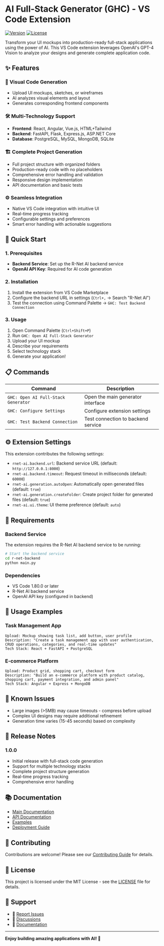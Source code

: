 # AI Full-Stack Generator (GHC) - VS Code Extension

[![Version](https://img.shields.io/badge/version-1.0.0-blue.svg)](https://github.com/jonson42/R-Net-AI)
[![License](https://img.shields.io/badge/license-MIT-green.svg)](https://opensource.org/licenses/MIT)

Transform your UI mockups into production-ready full-stack applications using the power of AI. This VS Code extension leverages OpenAI's GPT-4 Vision to analyze your designs and generate complete application code.

## ✨ Features

### 🎨 **Visual Code Generation**
- Upload UI mockups, sketches, or wireframes
- AI analyzes visual elements and layout
- Generates corresponding frontend components

### 🛠️ **Multi-Technology Support**
- **Frontend**: React, Angular, Vue.js, HTML+Tailwind
- **Backend**: FastAPI, Flask, Express.js, ASP.NET Core  
- **Database**: PostgreSQL, MySQL, MongoDB, SQLite

### 🏗️ **Complete Project Generation**
- Full project structure with organized folders
- Production-ready code with no placeholders
- Comprehensive error handling and validation
- Responsive design implementation
- API documentation and basic tests

### ⚙️ **Seamless Integration**
- Native VS Code integration with intuitive UI
- Real-time progress tracking
- Configurable settings and preferences
- Smart error handling with actionable suggestions

## 🚀 Quick Start

### 1. Prerequisites
- **Backend Service**: Set up the R-Net AI backend service
- **OpenAI API Key**: Required for AI code generation

### 2. Installation
1. Install the extension from VS Code Marketplace
2. Configure the backend URL in settings (`Ctrl+,` → Search "R-Net AI")
3. Test the connection using Command Palette → `GHC: Test Backend Connection`

### 3. Usage
1. Open Command Palette (`Ctrl+Shift+P`)
2. Run `GHC: Open AI Full-Stack Generator`
3. Upload your UI mockup
4. Describe your requirements
5. Select technology stack
6. Generate your application!

## 📋 Commands

| Command | Description |
|---------|-------------|
| `GHC: Open AI Full-Stack Generator` | Open the main generator interface |
| `GHC: Configure Settings` | Configure extension settings |
| `GHC: Test Backend Connection` | Test connection to backend service |

## ⚙️ Extension Settings

This extension contributes the following settings:

* `rnet-ai.backend.url`: Backend service URL (default: `http://127.0.0.1:8000`)
* `rnet-ai.backend.timeout`: Request timeout in milliseconds (default: `60000`)
* `rnet-ai.generation.autoOpen`: Automatically open generated files (default: `true`)
* `rnet-ai.generation.createFolder`: Create project folder for generated files (default: `true`)
* `rnet-ai.ui.theme`: UI theme preference (default: `auto`)

## 🔧 Requirements

### Backend Service
The extension requires the R-Net AI backend service to be running:

```bash
# Start the backend service
cd r-net-backend
python main.py
```

### Dependencies
- VS Code 1.80.0 or later
- R-Net AI backend service
- OpenAI API key (configured in backend)

## 🎯 Usage Examples

### Task Management App
```
Upload: Mockup showing task list, add button, user profile
Description: "Create a task management app with user authentication, 
CRUD operations, categories, and real-time updates"
Tech Stack: React + FastAPI + PostgreSQL
```

### E-commerce Platform
```
Upload: Product grid, shopping cart, checkout form
Description: "Build an e-commerce platform with product catalog, 
shopping cart, payment integration, and admin panel"
Tech Stack: Angular + Express + MongoDB
```

## 🐛 Known Issues

- Large images (>5MB) may cause timeouts - compress before upload
- Complex UI designs may require additional refinement
- Generation time varies (15-45 seconds) based on complexity

## 🚀 Release Notes

### 1.0.0
- Initial release with full-stack code generation
- Support for multiple technology stacks
- Complete project structure generation
- Real-time progress tracking
- Comprehensive error handling

## 📚 Documentation

- [Main Documentation](https://github.com/jonson42/R-Net-AI/blob/main/README.md)
- [API Documentation](https://github.com/jonson42/R-Net-AI/blob/main/docs/API.md)
- [Examples](https://github.com/jonson42/R-Net-AI/blob/main/docs/EXAMPLES.md)
- [Deployment Guide](https://github.com/jonson42/R-Net-AI/blob/main/docs/DEPLOYMENT.md)

## 🤝 Contributing

Contributions are welcome! Please see our [Contributing Guide](https://github.com/jonson42/R-Net-AI/blob/main/CONTRIBUTING.md) for details.

## 📄 License

This project is licensed under the MIT License - see the [LICENSE](https://github.com/jonson42/R-Net-AI/blob/main/LICENSE) file for details.

## 🙏 Support

- 🐛 [Report Issues](https://github.com/jonson42/R-Net-AI/issues)
- 💬 [Discussions](https://github.com/jonson42/R-Net-AI/discussions)
- 📖 [Documentation](https://github.com/jonson42/R-Net-AI/wiki)

---

**Enjoy building amazing applications with AI! 🚀**
